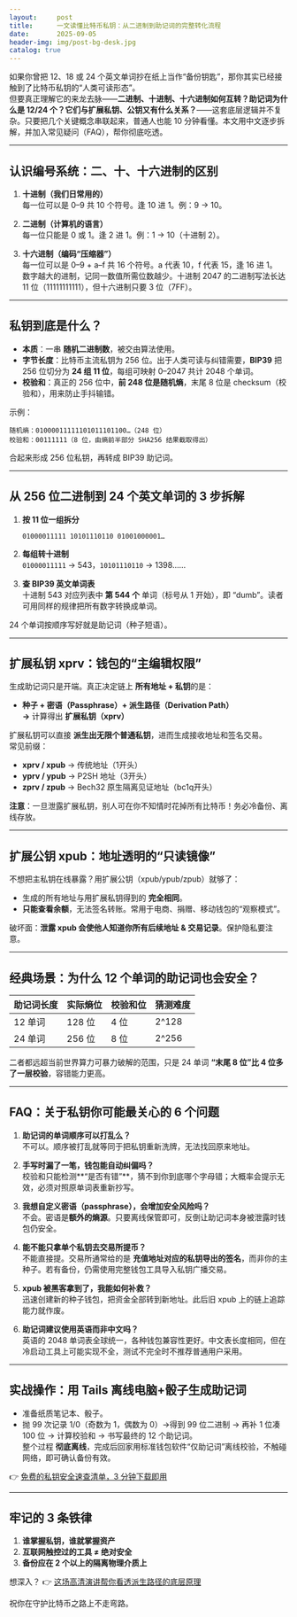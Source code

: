 ```yaml
---
layout:     post
title:      一文读懂比特币私钥：从二进制到助记词的完整转化流程
date:       2025-09-05
header-img: img/post-bg-desk.jpg
catalog: true
---
```


如果你曾把 12、18 或 24 个英文单词抄在纸上当作“备份钥匙”，那你其实已经接触到了比特币私钥的“人类可读形态”。  
但要真正理解它的来龙去脉——**二进制、十进制、十六进制如何互转？助记词为什么是 12/24 个？它们与扩展私钥、公钥又有什么关系？**——这套底层逻辑并不复杂。只要把几个关键概念串联起来，普通人也能 10 分钟看懂。本文用中文逐步拆解，并加入常见疑问（FAQ），帮你彻底吃透。  

---

## 认识编号系统：二、十、十六进制的区别

1. **十进制（我们日常用的）**  
   每一位可以是 0–9 共 10 个符号。逢 10 进 1。例：9 → 10。  

2. **二进制（计算机的语言）**  
   每一位只能是 0 或 1。逢 2 进 1。例：1 → 10（十进制 2）。  

3. **十六进制（编码“压缩器”）**  
   每一位可以是 0–9 + a–f 共 16 个符号。a 代表 10，f 代表 15，逢 16 进 1。  
   数字越大的进制，记同一数值所需位数越少。十进制 2047 的二进制写法长达 11 位（11111111111），但十六进制只要 3 位（7FF）。

---

## 私钥到底是什么？

- **本质**：一串 **随机二进制数**，被交由算法使用。  
- **字节长度**：比特币主流私钥为 256 位。出于人类可读与纠错需要，**BIP39** 把 256 位切分为 **24 组 11 位**，每组可映射 0–2047 共计 2048 个单词。  
- **校验和**：真正的 256 位中，**前 248 位是随机熵**，末尾 8 位是 checksum（校验和），用来防止手抖输错。

示例：  
```
随机熵：01000011111101011101100…（248 位）
校验和：00111111（8 位，由熵前半部分 SHA256 结果截取得出）
```

合起来形成 256 位私钥，再转成 BIP39 助记词。

---

## 从 256 位二进制到 24 个英文单词的 3 步拆解

1. **按 11 位一组拆分**  
   ```
   01000011111 10101110110 01001000001…
   ```

2. **每组转十进制**  
   `01000011111` → 543，`10101110110` → 1398……

3. **查 BIP39 英文单词表**  
   十进制 543 对应列表中 **第 544 个** 单词（标号从 1 开始），即 “dumb”。读者可用同样的规律把所有数字转换成单词。  

24 个单词按顺序写好就是助记词（种子短语）。

---

## 扩展私钥 xprv：钱包的“主编辑权限”

生成助记词只是开端。真正决定链上 **所有地址 + 私钥**的是：

- **种子 + 密语（Passphrase）+ 派生路径（Derivation Path）  
  →** 计算得出 **扩展私钥（xprv）**

扩展私钥可以直接 **派生出无限个普通私钥**，进而生成接收地址和签名交易。  
常见前缀：
- **xprv / xpub** → 传统地址（1开头）  
- **yprv / ypub** → P2SH 地址（3开头）  
- **zprv / zpub** → Bech32 原生隔离见证地址（bc1q开头）

**注意**：一旦泄露扩展私钥，别人可在你不知情时花掉所有比特币！务必冷备份、离线存放。

---

## 扩展公钥 xpub：地址透明的“只读镜像”

不想把主私钥在线暴露？用扩展公钥（xpub/ypub/zpub）就够了：

- 生成的所有地址与用扩展私钥得到的 **完全相同**。  
- **只能查看余额**，无法签名转账。常用于电商、捐赠、移动钱包的“观察模式”。  

破坏面：**泄露 xpub 会使他人知道你所有后续地址 & 交易记录**。保护隐私要注意。  

---

## 经典场景：为什么 12 个单词的助记词也会安全？

| 助记词长度 | 实际熵位 | 校验和位 | 猜测难度 |
|-----------|----------|----------|----------|
| 12 单词   | 128 位   | 4 位     | 2^128    |
| 24 单词   | 256 位   | 8 位     | 2^256    |

二者都远超当前世界算力可暴力破解的范围，只是 24 单词 **“末尾 8 位”比 4 位多了一层校验**，容错能力更高。

---

## FAQ：关于私钥你可能最关心的 6 个问题

1. **助记词的单词顺序可以打乱么？**  
   不可以。顺序被打乱就等同于把私钥重新洗牌，无法找回原来地址。

2. **手写时漏了一笔，钱包能自动纠偏吗？**  
   校验和只能检测**“是否有错”**，猜不到你到底哪个字母错；大概率会提示无效，必须对照原单词表重新抄写。

3. **我想自定义密语（passphrase），会增加安全风险吗？**  
   不会。密语是**额外的熵源**。只要离线保管即可，反倒让助记词本身被泄露时钱包仍安全。

4. **能不能只拿单个私钥去交易所提币？**  
   不能直接提。交易所通常给的是 **充值地址对应的私钥导出的签名**，而非你的主种子。若有备份，仍需使用完整钱包工具导入私钥广播交易。

5. **xpub 被黑客拿到了，我能如何补救？**  
   迅速创建新的种子钱包，把资金全部转到新地址。此后旧 xpub 上的链上追踪能力就作废。

6. **助记词建议使用英语而非中文吗？**  
   英语的 2048 单词表全球统一，各种钱包兼容性更好。中文表长度相同，但在冷启动工具上可能实现不全，测试不完全时不推荐普通用户采用。

---

## 实战操作：用 Tails 离线电脑+骰子生成助记词

- 准备纸质笔记本、骰子。  
- 抛 99 次记录 1/0（奇数为 1，偶数为 0）→得到 99 位二进制 → 再补 1 位凑 100 位 → 计算校验和 → 书写最终的 12 个助记词。  
整个过程 **彻底离线**，完成后回家用标准钱包软件“仅助记词”离线校验，不触碰网络，即可确认备份有效。  

👉 [免费的私钥安全速查清单，3 分钟下载即用](https://okxdog.com/)

---

## 牢记的 3 条铁律

1. **谁掌握私钥，谁就掌握资产**  
2. **互联网触控过的工具 ≠ 绝对安全**  
3. **备份应在 2 个以上的隔离物理介质上**  

想深入？ 👉 [这场高清演讲帮你看透派生路径的底层原理](https://okxdog.com/)  

祝你在守护比特币之路上不走弯路。